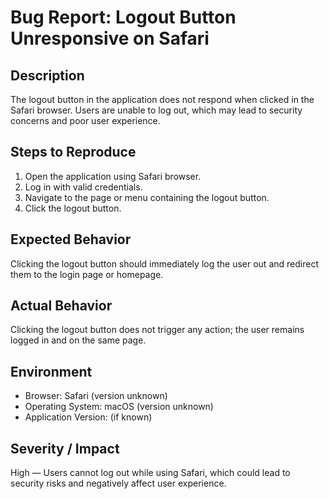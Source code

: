 # Bug Report: Logout Button Unresponsive on Safari

## Description
The logout button in the application does not respond when clicked in the Safari browser. Users are unable to log out, which may lead to security concerns and poor user experience.

## Steps to Reproduce
1. Open the application using Safari browser.  
2. Log in with valid credentials.  
3. Navigate to the page or menu containing the logout button.  
4. Click the logout button.

## Expected Behavior
Clicking the logout button should immediately log the user out and redirect them to the login page or homepage.

## Actual Behavior
Clicking the logout button does not trigger any action; the user remains logged in and on the same page.

## Environment
- Browser: Safari (version unknown)  
- Operating System: macOS (version unknown)  
- Application Version: (if known)

## Severity / Impact
High — Users cannot log out while using Safari, which could lead to security risks and negatively affect user experience.
